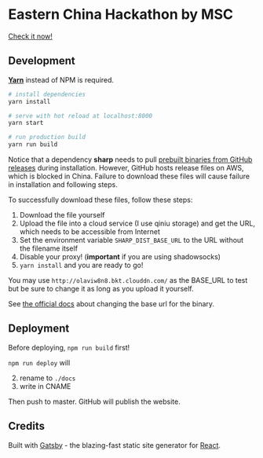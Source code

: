 # Eastern China Hackathon by MSC

[Check it now!](https://viccrubs.tk)

## Development

**[Yarn](https://yarnpkg.com/zh-Hans/)** instead of NPM is required.

``` bash
# install dependencies
yarn install

# serve with hot reload at localhost:8000
yarn start

# run production build
yarn run build
```

Notice that a dependency **sharp** needs to pull [prebuilt binaries from GitHub releases](https://github.com/lovell/sharp-libvips/releases) during installation. However, GitHub hosts release files on AWS, which is blocked in China. Failure to download these files will cause failure in installation and following steps.

To successfully download these files, follow these steps:
1. Download the file yourself
2. Upload the file into a cloud service (I use qiniu storage) and get the URL, which needs to be accessible from Internet
3. Set the environment variable `SHARP_DIST_BASE_URL` to the URL without the filename itself
4. Disable your proxy! (**important** if you are using shadowsocks)
5. `yarn install` and you are ready to go!

You may use `http://olaviw8n8.bkt.clouddn.com/` as the BASE_URL to test but be sure to change it as long as you upload it yourself.

See [the official docs](http://sharp.pixelplumbing.com/en/stable/install/#pre-compiled-libvips-binaries) about changing the base url for the binary.

## Deployment

Before deploying, `npm run build` first!

`npm run deploy` will

2. rename to `./docs`
3. write in CNAME

Then push to master. GitHub will publish the website.

## Credits

Built with [Gatsby](https://www.gatsbyjs.org/) - the blazing-fast static site generator for [React](https://facebook.github.io/react/).
